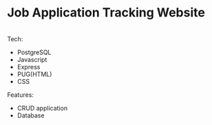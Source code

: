 <h1>Job Application Tracking Website</h1>
<br>
Tech:
<ul>
  <li>PostgreSQL</li>
  <li>Javascript</li>
  <li>Express</li>
  <li>PUG(HTML)</li>
  <li>CSS</li>
</ul>
Features:
<ul>
  <li>CRUD application</li>
  <li>Database</li>
</ul>
